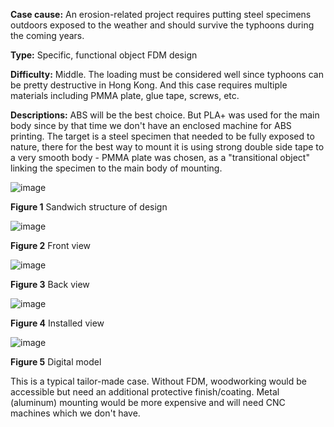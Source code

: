 **Case cause:** An erosion-related project requires putting steel specimens outdoors exposed to the weather and should survive the typhoons during the coming years. 

**Type:** Specific, functional object FDM design

**Difficulty:** Middle. The loading must be considered well since typhoons can be pretty destructive in Hong Kong. And this case requires multiple materials including PMMA plate, glue tape, screws, etc.

**Descriptions:** ABS will be the best choice. But PLA+ was used for the main body since by that time we don't have an enclosed machine for ABS printing. The target is a steel specimen that needed to be fully exposed to nature, there for the best way to mount it is using strong double side tape to a very smooth body - PMMA plate was chosen, as a "transitional object" linking the specimen to the main body of mounting.  

![image](https://github.com/treesess/STEAMRELAY/assets/20311124/cfb2af6a-9715-4571-a28b-0f6d54fd1aa4)

**Figure 1**  Sandwich structure of design

![image](https://github.com/treesess/STEAMRELAY/assets/20311124/f0abeace-b7b2-4351-b166-886cb7c95608)

**Figure 2**  Front view

![image](https://github.com/treesess/STEAMRELAY/assets/20311124/194f9cfc-9609-4f71-8882-97e9231cf8d0)

**Figure 3**  Back view

![image](https://github.com/treesess/STEAMRELAY/assets/20311124/0824527a-a31c-4d86-beef-67405ccf939b)

**Figure 4**  Installed view

![image](https://github.com/treesess/STEAMRELAY/assets/20311124/e5a7ed32-c691-43e7-b5db-567925dc3beb)

**Figure 5**  Digital model


This is a typical tailor-made case. Without FDM, woodworking would be accessible but need an additional protective finish/coating. Metal (aluminum) mounting would be more expensive and will need CNC machines which we don't have. 


